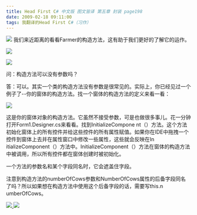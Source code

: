 ```yaml
---
title: Head First C# 中文版 图文皆译 第五章 封装 page198
date: 2009-02-18 09:11:00
tags: 我翻译的Head First C#（习作）
---
```

![](https://p-blog.csdn.net/images/p_blog_csdn_net/cuipengfei1/EntryImages/20090218/2009-02-17_22-27-00.jpg) 我们来近距离的看看Farmer的构造方法，这有助于我们更好的了解它的运作。

![](https://p-blog.csdn.net/images/p_blog_csdn_net/cuipengfei1/EntryImages/20090218/2009-02-17_22-30-22.jpg)

![](https://p-blog.csdn.net/images/p_blog_csdn_net/cuipengfei1/EntryImages/20090218/2009-02-17_22-45-22.jpg)

问：构造方法可以没有参数吗？

答：可以。其实一个类的构造方法没有参数是很常见的。实际上，你已经见过一个例子了--你的窗体的构造方法。找一个窗体的构造方法的定义来看一看：

![](https://p-blog.csdn.net/images/p_blog_csdn_net/cuipengfei1/EntryImages/20090218/2009-02-17_22-48-28.jpg)

这是你的窗体对象的构造方法。它虽然不接受参数，可是也做很多事儿。花一分钟打开Form1.Designer.cs来看看。找到InitializeCompone
nt（）方法。这个方法初始化窗体上的所有控件并给这些控件的所有属性赋值。如果你在IDE中拖拽一个控件到窗体上去并在属性窗口中修改一些属性，这些就会反映在In
itializeComponent（）方法中。InitializeComponent（）方法在窗体的构造方法中被调用，所以所有控件都在窗体创建时被初始化。

一个方法的参数名和某个字段同名时，它会遮盖住字段。

注意到构造方法的numberOfCows参数和NumberOfCows属性的后备字段同名了吗？所以如果想在构造方法中使用这个后备字段的话，需要写this.n
umberOfCows。



[ ![](https://profile.csdnimg.cn/5/2/5/3_cuipengfei1)
![](https://g.csdnimg.cn/static/user-reg-year/1x/11.png)
](https://blog.csdn.net/cuipengfei1)






